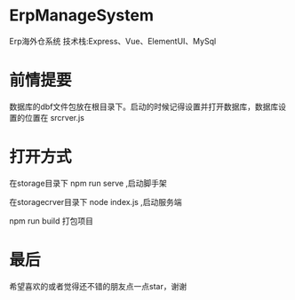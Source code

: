 # ErpManageSystem
Erp海外仓系统 技术栈:Express、Vue、ElementUI、MySql

# 前情提要  
数据库的dbf文件包放在根目录下。启动的时候记得设置并打开数据库，数据库设置的位置在 srcrver.js

# 打开方式
在storage目录下 npm run serve ,启动脚手架

在storagecrver目录下 node index.js ,启动服务端

npm run build 打包项目

# 最后
希望喜欢的或者觉得还不错的朋友点一点star，谢谢
